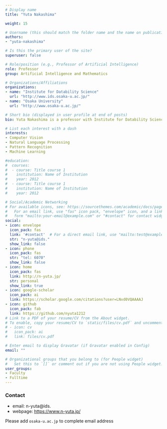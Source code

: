 ```yaml
---
# Display name
title: "Yuta Nakashima"

weight: 15

# Username (this should match the folder name and the name on publications)
authors:
- "yuta-nakashima"

# Is this the primary user of the site?
superuser: false

# Role/position (e.g., Professor of Artificial Intelligence)
role: Professor
group: Artificial Intelligence and Mathematics

# Organizations/Affiliations
organizations:
- name: "Institute for Datability Science"
  url: "http://www.ids.osaka-u.ac.jp/"
- name: "Osaka University"
  url: "http://www.osaka-u.ac.jp/"

# Short bio (displayed in user profile at end of posts)
bio: Yuta Nakashima is a professor with Institute for Datability Science, Osaka University. His research interests include computer vision, pattern recognition, natural langauge processing, and their applications.

# List each interest with a dash
interests:
- Computer Vision
- Natural Language Processing
- Pattern Recognition
- Machine Learning

#education:
#  courses:
#  - course: Title course 1
#    institution: Name of Institution
#    year: 2012
#  - course: Title course 1
#    institution: Name of Institution
#    year: 2012

# Social/Academic Networking
# For available icons, see: https://sourcethemes.com/academic/docs/page-builder/#icons
#   For an email link, use "fas" icon pack, "envelope" icon, and a link in the
#   form "mailto:your-email@example.com" or "#contact" for contact widget.
social:
- icon: envelope
  icon_pack: fas
  link: '#contact'  # For a direct email link, use "mailto:test@example.org".
  str: "n-yuta@ids."
  show_link: false
- icon: phone
  icon_pack: fas
  str: "tel: 6070"
  show_link: false
- icon: home
  icon_pack: fas
  link: http://n-yuta.jp/
  str: personal
  show_link: true
- icon: google-scholar
  icon_pack: ai
  link: https://scholar.google.com/citations?user=LNvd0VQAAAAJ
- icon: github
  icon_pack: fab
  link: https://github.com/nyuta1212
# Link to a PDF of your resume/CV from the About widget.
# To enable, copy your resume/CV to `static/files/cv.pdf` and uncomment the lines below.
# - icon: cv
#   icon_pack: ai
#   link: files/cv.pdf

# Enter email to display Gravatar (if Gravatar enabled in Config)
email: ""

# Organizational groups that you belong to (for People widget)
#   Set this to `[]` or comment out if you are not using People widget.
user_groups:
- Faculty
- Fulltime
---
```


### Contact
- email: n-yuta@ids.
- webpage: https://www.n-yuta.jp/

Please add `osaka-u.ac.jp` to complete email address